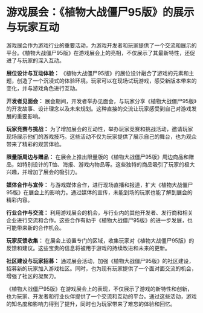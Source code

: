 # 游戏展会：《植物大战僵尸95版》的展示与玩家互动

游戏展会作为游戏行业的重要活动，为游戏开发者和玩家提供了一个交流和展示的平台。《植物大战僵尸95版》在游戏展会上的亮相，不仅展示了其最新特性，还促进了与玩家的深入互动。

**展位设计与互动体验：**
《植物大战僵尸95版》的展位设计融合了游戏的元素和主题，创造了一个沉浸式的体验环境。玩家可以在现场试玩游戏，感受新版本带来的变化，并与游戏角色进行互动。

**开发者见面会：**
展会期间，开发者举办见面会，与玩家分享《植物大战僵尸95版》的开发故事、设计理念以及未来规划。这种直接的交流让玩家感受到自己对游戏发展的重要影响。

**玩家竞赛与挑战：**
为了增加展会的互动性，举办玩家竞赛和挑战活动，邀请玩家现场展示他们的游戏技巧。这些活动不仅为玩家提供了展示自己的舞台，也为观众带来了精彩的观赏体验。

**限量版周边与赠品：**
在展会上推出限量版的《植物大战僵尸95版》周边商品和赠品，如特别设计的T恤、海报、游戏内物品等。这些独特的商品吸引了玩家的极大兴趣，并增加了展会的吸引力。

**媒体合作与宣传：**
与游戏媒体合作，进行现场直播和报道，扩大《植物大战僵尸95版》在展会上的影响力。通过媒体的宣传，未能到场的玩家也能了解到展会的精彩内容。

**行业合作与交流：**
利用游戏展会的机会，与行业内的其他开发者、发行商和相关企业进行交流和合作。这些合作有助于《植物大战僵尸95版》的进一步发展，也可能带来新的合作机会。

**玩家反馈收集：**
在展会上设置专门的区域，收集玩家对《植物大战僵尸95版》的反馈和建议。这些宝贵的信息将被用于游戏的持续改进和未来的更新。

**社区建设与玩家招募：**
通过展会活动，加强《植物大战僵尸95版》的社区建设，招募新的玩家加入游戏社区。同时，也为现有玩家提供了一个面对面交流的机会，增强了社区的凝聚力。

《植物大战僵尸95版》在游戏展会上的表现，不仅展示了游戏的新特性和创新，也为玩家、开发者和行业伙伴提供了一个交流和互动的平台。通过这些活动，游戏的知名度和影响力得到了提升，同时也为玩家带来了难忘的体验和回忆。